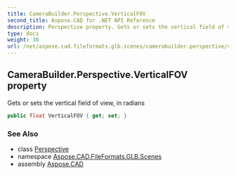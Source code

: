 ```yaml
---
title: CameraBuilder.Perspective.VerticalFOV
second_title: Aspose.CAD for .NET API Reference
description: Perspective property. Gets or sets the vertical field of view in radians
type: docs
weight: 30
url: /net/aspose.cad.fileformats.glb.scenes/camerabuilder.perspective/verticalfov/
---
```

## CameraBuilder.Perspective.VerticalFOV property

Gets or sets the vertical field of view, in radians

```csharp
public float VerticalFOV { get; set; }
```

### See Also

* class [Perspective](../)
* namespace [Aspose.CAD.FileFormats.GLB.Scenes](../../camerabuilder.perspective/)
* assembly [Aspose.CAD](../../../)


